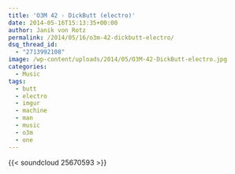 ```yaml
---
title: 'O3M 42 - DickButt (electro)'
date: 2014-05-16T15:13:35+00:00
author: Janik von Rotz
permalink: /2014/05/16/o3m-42-dickbutt-electro/
dsq_thread_id:
  - "2713992108"
image: /wp-content/uploads/2014/05/O3M-42-DickButt-electro.jpg
categories:
  - Music
tags:
  - butt
  - electro
  - imgur
  - machine
  - man
  - music
  - o3m
  - one
---
```

{{< soundcloud 25670593 >}}